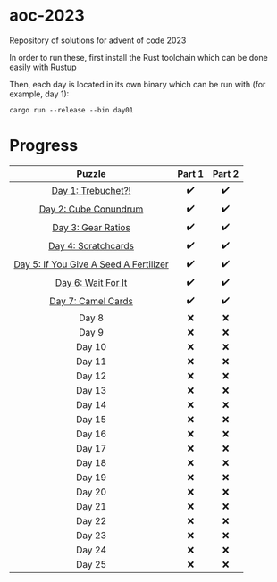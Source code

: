 # aoc-2023
Repository of solutions for advent of code 2023

In order to run these, first install the Rust toolchain which can be done easily with [Rustup](https://rustup.rs/)

Then, each day is located in its own binary which can be run with (for example, day 1):

```
cargo run --release --bin day01
```

# Progress
|Puzzle|Part 1|Part 2|
|:-:|:-:|:-:|
|[Day 1: Trebuchet?!](https://adventofcode.com/2023/day/1)|:heavy_check_mark:|:heavy_check_mark:|
|[Day 2: Cube Conundrum](https://adventofcode.com/2023/day/2)|:heavy_check_mark:|:heavy_check_mark:|
|[Day 3: Gear Ratios](https://adventofcode.com/2023/day/3)|:heavy_check_mark:|:heavy_check_mark:|
|[Day 4: Scratchcards](https://adventofcode.com/2023/day/4)|:heavy_check_mark:|:heavy_check_mark:|
|[Day 5: If You Give A Seed A Fertilizer](https://adventofcode.com/2023/day/5)|:heavy_check_mark:|:heavy_check_mark:|
|[Day 6: Wait For It](https://adventofcode.com/2023/day/6)|:heavy_check_mark:|:heavy_check_mark:|
|[Day 7: Camel Cards](https://adventofcode.com/2023/day/7)|:heavy_check_mark:|:heavy_check_mark:|
|Day 8|:x:|:x:|
|Day 9|:x:|:x:|
|Day 10|:x:|:x:|
|Day 11|:x:|:x:|
|Day 12|:x:|:x:|
|Day 13|:x:|:x:|
|Day 14|:x:|:x:|
|Day 15|:x:|:x:|
|Day 16|:x:|:x:|
|Day 17|:x:|:x:|
|Day 18|:x:|:x:|
|Day 19|:x:|:x:|
|Day 20|:x:|:x:|
|Day 21|:x:|:x:|
|Day 22|:x:|:x:|
|Day 23|:x:|:x:|
|Day 24|:x:|:x:|
|Day 25|:x:|:x:|
